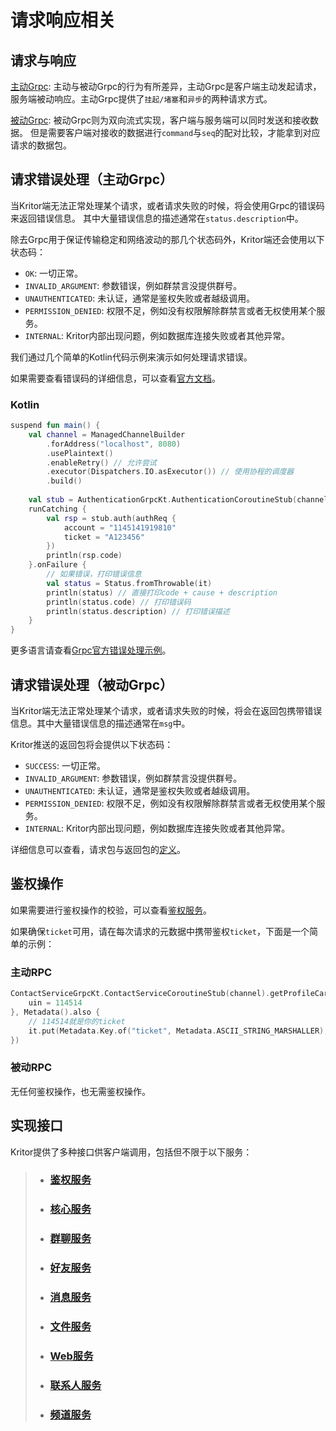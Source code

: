 # 请求响应相关

## 请求与响应

[主动Grpc](/docs/request/req_active.md): 主动与被动Grpc的行为有所差异，主动Grpc是客户端主动发起请求，服务端被动响应。主动Grpc提供了`挂起/堵塞`和`异步`的两种请求方式。

[被动Grpc](/docs/request/req_passive.md): 被动Grpc则为双向流式实现，客户端与服务端可以同时发送和接收数据。
但是需要客户端对接收的数据进行`command`与`seq`的配对比较，才能拿到对应请求的数据包。

## 请求错误处理（主动Grpc）

当Kritor端无法正常处理某个请求，或者请求失败的时候，将会使用Grpc的错误码来返回错误信息。 其中大量错误信息的描述通常在``status.description``中。

除去Grpc用于保证传输稳定和网络波动的那几个状态码外，Kritor端还会使用以下状态码：

- `OK`: 一切正常。
- `INVALID_ARGUMENT`: 参数错误，例如群禁言没提供群号。
- `UNAUTHENTICATED`: 未认证，通常是鉴权失败或者越级调用。
- `PERMISSION_DENIED`: 权限不足，例如没有权限解除群禁言或者无权使用某个服务。
- `INTERNAL`: Kritor内部出现问题，例如数据库连接失败或者其他异常。

我们通过几个简单的Kotlin代码示例来演示如何处理请求错误。

如果需要查看错误码的详细信息，可以查看[官方文档](https://github.com/grpc/grpc/blob/master/doc/statuscodes.md)。

### Kotlin

```kotlin
suspend fun main() {
    val channel = ManagedChannelBuilder
        .forAddress("localhost", 8080)
        .usePlaintext()
        .enableRetry() // 允许尝试
        .executor(Dispatchers.IO.asExecutor()) // 使用协程的调度器
        .build()
    
    val stub = AuthenticationGrpcKt.AuthenticationCoroutineStub(channel)
    runCatching {
        val rsp = stub.auth(authReq {
            account = "1145141919810"
            ticket = "A123456"
        })
        println(rsp.code)
    }.onFailure {
        // 如果错误，打印错误信息
        val status = Status.fromThrowable(it)
        println(status) // 直接打印code + cause + description
        println(status.code) // 打印错误码
        println(status.description) // 打印错误描述
    }
}
```

更多语言请查看[Grpc官方错误处理示例](https://grpc.io/docs/guides/error/)。

## 请求错误处理（被动Grpc）

当Kritor端无法正常处理某个请求，或者请求失败的时候，将会在返回包携带错误信息。其中大量错误信息的描述通常在`msg`中。

Kritor推送的返回包将会提供以下状态码：

- `SUCCESS`: 一切正常。
- `INVALID_ARGUMENT`: 参数错误，例如群禁言没提供群号。
- `UNAUTHENTICATED`: 未认证，通常是鉴权失败或者越级调用。
- `PERMISSION_DENIED`: 权限不足，例如没有权限解除群禁言或者无权使用某个服务。
- `INTERNAL`: Kritor内部出现问题，例如数据库连接失败或者其他异常。

详细信息可以查看，请求包与返回包的[定义](/protos/src/main/proto/kritor/comm_request.proto)。

## 鉴权操作

如果需要进行鉴权操作的校验，可以查看[鉴权服务](/docs/request/authentication.md)。

如果确保`ticket`可用，请在每次请求的元数据中携带鉴权`ticket`，下面是一个简单的示例：

### 主动RPC

```kotlin
ContactServiceGrpcKt.ContactServiceCoroutineStub(channel).getProfileCard(profileCardRequest {
    uin = 114514 
}, Metadata().also { 
    // 114514就是你的ticket
    it.put(Metadata.Key.of("ticket", Metadata.ASCII_STRING_MARSHALLER), "114514")
})
```

### 被动RPC

无任何鉴权操作，也无需鉴权操作。

## 实现接口

Kritor提供了多种接口供客户端调用，包括但不限于以下服务：

> - ### [鉴权服务](/docs/request/authentication.md)
>
> - ### [核心服务](/docs/request/core.md)
>
> - ### [群聊服务](/docs/request/group.md)
> 
> - ### [好友服务](/docs/request/friend.md)
> 
> - ### [消息服务](/docs/request/message.md)
> 
> - ### [文件服务](/docs/request/group_file.md)
>
> - ### [Web服务](/docs/request/web.md)
>
> - ### [联系人服务](/docs/request/contact.md)
>
> - ### [频道服务](/docs/request/guild.md)